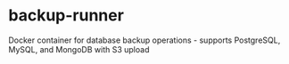 # backup-runner
Docker container for database backup operations - supports PostgreSQL, MySQL, and MongoDB with S3 upload
